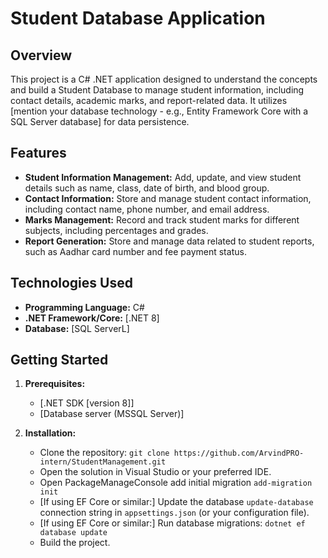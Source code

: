 # Student Database Application

## Overview

This project is a C# .NET application designed to understand the concepts and build a Student Database to manage student information, including contact details, academic marks, and report-related data.  It utilizes [mention your database technology - e.g., Entity Framework Core with a SQL Server database] for data persistence.

## Features

*   **Student Information Management:** Add, update, and view student details such as name, class, date of birth, and blood group.
*   **Contact Information:** Store and manage student contact information, including contact name, phone number, and email address.
*   **Marks Management:** Record and track student marks for different subjects, including percentages and grades.
*   **Report Generation:** Store and manage data related to student reports, such as Aadhar card number and fee payment status.


## Technologies Used

*   **Programming Language:** C#
*   **.NET Framework/Core:** [.NET 8]
*   **Database:** [SQL ServerL]


## Getting Started

1.  **Prerequisites:**
    *   [.NET SDK [version 8]]
    *   [Database server (MSSQL Server)]

2.  **Installation:**
    *   Clone the repository: `git clone https://github.com/ArvindPRO-intern/StudentManagement.git`
    *   Open the solution in Visual Studio or your preferred IDE.
    *   Open PackageManageConsole add initial migration `add-migration init`
    *   [If using EF Core or similar:] Update the database `update-database` connection string in `appsettings.json` (or your configuration file).
    *   [If using EF Core or similar:] Run database migrations: `dotnet ef database update`
    *   Build the project.


    
